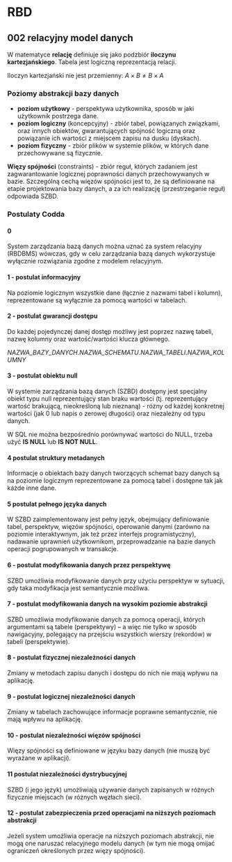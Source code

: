 # RBD

## 002 relacyjny model danych

W matematyce **relację** definiuje się jako podzbiór **iloczynu kartezjańskiego**. Tabela jest logiczną reprezentacją relacji.

Iloczyn kartezjański nie jest przemienny: $A \times B \neq B \times A$

### Poziomy abstrakcji bazy danych

- **poziom użytkowy** - perspektywa użytkownika, sposób w jaki użytkownik postrzega dane.
- **poziom logiczny** (koncepcyjny) - zbiór tabel, powiązanych związkami, oraz innych obiektów, gwarantujących spójność logiczną oraz powiązanie ich wartości z miejscem zapisu na dusku (dyskach).
- **poziom fizyczny** - zbiór plików w systemie plików, w których dane przechowywane są fizycznie.

**Więzy spójności** (constraints) - zbiór reguł, których zadaniem jest zagwarantowanie logicznej poprawności danych przechowywanych w bazie. Szczególną cechą więzów spójności jest to, że są definiowane na etapie projektowania bazy danych, a za ich realizację (przestrzeganie reguł) odpowiada SZBD.

### Postulaty Codda

#### 0

System zarządzania bazą danych można uznać za system relacyjny (RBDBMS) wówczas, gdy w celu zarządzania bazą danych wykorzystuje wyłącznie rozwiązania zgodne z modelem relacyjnym.

#### 1 - postulat informacyjny

Na poziomie logicznym wszystkie dane (łącznie z nazwami tabel i kolumn), reprezentowane są wyłącznie za pomocą wartości w tabelach.

#### 2 - postulat gwarancji dostępu

Do każdej pojedynczej danej dostęp możliwy jest poprzez nazwę tabeli, nazwę kolumny oraz wartość/wartości klucza głównego.

_NAZWA_BAZY_DANYCH_._NAZWA_SCHEMATU_._NAZWA_TABELI_._NAZWA_KOLUMNY_

#### 3 - postulat obiektu null

W systemie zarządzania bazą danych (SZBD) dostępny jest specjalny obiekt typu null reprezentujący stan braku wartości (tj. reprezentujący wartość brakującą, nieokreśloną lub nieznaną) - różny od każdej konkretnej wartości (jak 0 lub napis o zerowej długości) oraz niezależny od typu danych.

W SQL nie można bezpośrednio porównywać wartości do NULL, trzeba użyć **IS NULL** lub **IS NOT NULL**.

#### 4 postulat struktury metadanych

Informacje o obiektach bazy danych tworzących schemat bazy danych są na poziomie logicznym reprezentowane za pomocą tabel i dostępne tak jak każde inne dane.

#### 5 postulat pełnego języka danych

W SZBD zaimplementowany jest pełny język, obejmujący definiowanie tabel, perspektyw, więzów spójności, operowanie danymi (zarówno na poziomie interaktywnym, jak też przez interfejs programistyczny), nadawanie uprawnień użytkownikom, przeprowadzanie na bazie danych operacji pogrupowanych w transakcje.

#### 6 - postulat modyfikowania danych przez perspektywę

SZBD umożliwia modyfikowanie danych przy użyciu perspektyw w sytuacji, gdy taka modyfikacja jest semantycznie możliwa.

#### 7 - postulat modyfikowania danych na wysokim poziomie abstrakcji

SZBD umożliwia modyfikowanie danych za pomocą operacji, których argumentami są tabele (perspektywy) – a więc nie tylko w sposób nawigacyjny, polegający na przejściu wszystkich wierszy (rekordów) w tabeli (perspektywie).

#### 8 - postulat fizycznej niezależności danych

Zmiany w metodach zapisu danych i dostępu do nich nie mają wpływu na aplikację.

#### 9 - postulat logicznej niezależności danych

Zmiany w tabelach zachowujące informacje poprawne semantycznie, nie mają wpływu na aplikację.

#### 10 - postulat niezależności więzów spójności

Więzy spójności są definiowane w języku bazy danych (nie muszą być wyrażane w aplikacji).

#### 11 postulat niezależności dystrybucyjnej

SZBD (i jego język) umożliwiają używanie danych zapisanych w różnych fizycznie miejscach (w różnych węzłach sieci).

#### 12 - postulat zabezpieczenia przed operacjami na niższych poziomach abstrakcji

Jeżeli system umożliwia operacje na niższych poziomach abstrakcji, nie mogą one naruszać relacyjnego modelu danych (w tym nie mogą omijać ograniczeń określonych przez więzy spójności).
